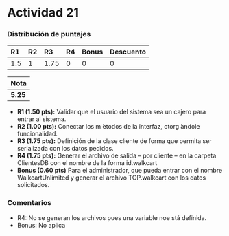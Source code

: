 # Actividad 21
### Distribución de puntajes
| R1 | R2 | R3 | R4 | Bonus | Descuento |
|:--------|:--------|:--------|:--------|:--------|:---|
| 1.5 | 1 | 1.75 | 0 | 0 | 0 |

| Nota |
|:-----|
| **5.25** |

- **R1 (1.50 pts):** Validar que el usuario del sistema sea un cajero para entrar al sistema.
- **R2 (1.00 pts):** Conectar los m ́etodos de la interfaz, otorg ́andole funcionalidad.
- **R3 (1.75 pts):** Definición de la clase cliente de forma que permita ser serializada con los datos pedidos.
- **R4 (1.75 pts):** Generar el archivo de salida – por cliente – en la carpeta ClientesDB con el nombre de la forma id.walkcart
- **Bonus (0.60 pts)** Para el administrador, que pueda entrar con el nombre WalkcartUnlimited y generar el archivo TOP.walkcart con los datos solicitados.

### Comentarios
- R4: No se generan los archivos pues una variable noe stá definida.
- Bonus: No aplica